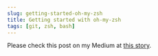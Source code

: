 ```yaml
---
slug: getting-started-oh-my-zsh
title: Getting started with oh-my-zsh
tags: [git, zsh, bash]
---
```


Please check this post on my Medium at [this story](https://dienbui.medium.com/using-oh-my-zsh-f65be6460d3f).
